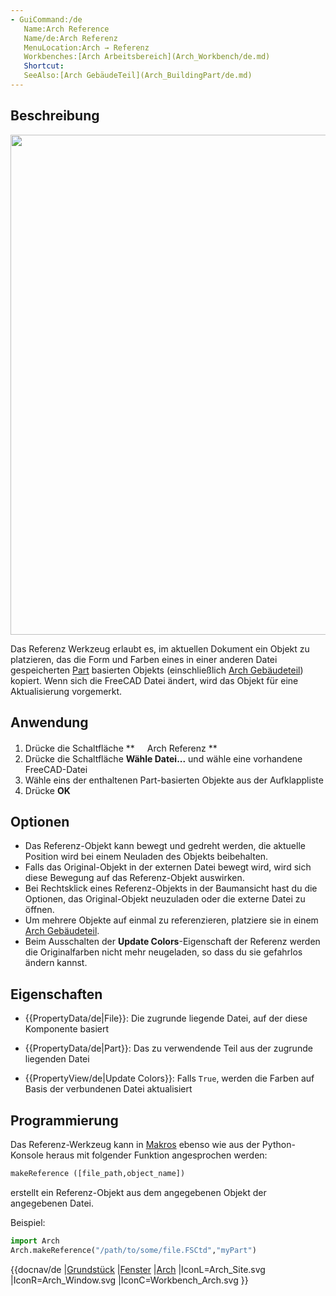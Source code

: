 ```yaml
---
- GuiCommand:/de
   Name:Arch Reference
   Name/de:Arch Referenz
   MenuLocation:Arch → Referenz
   Workbenches:[Arch Arbeitsbereich](Arch_Workbench/de.md)
   Shortcut:
   SeeAlso:[Arch GebäudeTeil](Arch_BuildingPart/de.md)
---
```


## Beschreibung

<img alt="" src=images/Arch_reference_screenshot.png  style="width:800px;">

Das Referenz Werkzeug erlaubt es, im aktuellen Dokument ein Objekt zu platzieren, das die Form und Farben eines in einer anderen Datei gespeicherten [Part](Part_Workbench/de.md) basierten Objekts (einschließlich [Arch Gebäudeteil](Arch_BuildingPart/de.md)) kopiert. Wenn sich die FreeCAD Datei ändert, wird das Objekt für eine Aktualisierung vorgemerkt.

## Anwendung

1.  Drücke die Schaltfläche **<img src="images/Arch_Reference.png" width=16px> Arch Referenz
**
2.  Drücke die Schaltfläche **Wähle Datei...** und wähle eine vorhandene FreeCAD-Datei
3.  Wähle eins der enthaltenen Part-basierten Objekte aus der Aufklappliste
4.  Drücke **OK**

## Optionen

-   Das Referenz-Objekt kann bewegt und gedreht werden, die aktuelle Position wird bei einem Neuladen des Objekts beibehalten.
-   Falls das Original-Objekt in der externen Datei bewegt wird, wird sich diese Bewegung auf das Referenz-Objekt auswirken.
-   Bei Rechtsklick eines Referenz-Objekts in der Baumansicht hast du die Optionen, das Original-Objekt neuzuladen oder die externe Datei zu öffnen.
-   Um mehrere Objekte auf einmal zu referenzieren, platziere sie in einem [Arch Gebäudeteil](Arch_BuildingPart/de.md).
-   Beim Ausschalten der **Update Colors**-Eigenschaft der Referenz werden die Originalfarben nicht mehr neugeladen, so dass du sie gefahrlos ändern kannst.

## Eigenschaften

-    {{PropertyData/de|File}}: Die zugrunde liegende Datei, auf der diese Komponente basiert

-    {{PropertyData/de|Part}}: Das zu verwendende Teil aus der zugrunde liegenden Datei

-    {{PropertyView/de|Update Colors}}: Falls `True`, werden die Farben auf Basis der verbundenen Datei aktualisiert

## Programmierung

Das Referenz-Werkzeug kann in [Makros](macros/de.md) ebenso wie aus der Python-Konsole heraus mit folgender Funktion angesprochen werden: 
```python
makeReference ([file_path,object_name])
```

erstellt ein Referenz-Objekt aus dem angegebenen Objekt der angegebenen Datei.

Beispiel: 
```python
import Arch
Arch.makeReference("/path/to/some/file.FSCtd","myPart")
```


{{docnav/de
|[Grundstück](Arch_Site/de.md)
|[Fenster](Arch_Window/de.md)
|[Arch](Arch_Workbench.md)
|IconL=Arch_Site.svg
|IconR=Arch_Window.svg
|IconC=Workbench_Arch.svg
}}


 
